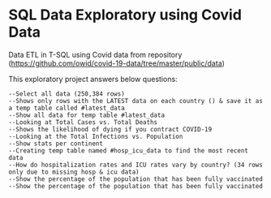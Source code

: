 # SQL Data Exploratory using Covid Data

Data ETL in T-SQL using Covid data from repository (https://github.com/owid/covid-19-data/tree/master/public/data)

This exploratory project answers below questions:
```
--Select all data (250,384 rows)
--Shows only rows with the LATEST data on each country () & save it as a temp table called #latest_data
--Show all data for temp table #latest_data
--Looking at Total Cases vs. Total Deaths
--Shows the likelihood of dying if you contract COVID-19
--Looking at the Total Infections vs. Population
--Show stats per continent
--Creating temp table named #hosp_icu_data to find the most recent data
--How do hospitalization rates and ICU rates vary by country? (34 rows only due to missing hosp & icu data)
--Show the percentage of the population that has been fully vaccinated
--Show the percentage of the population that has been fully vaccinated
```
